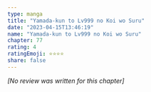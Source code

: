 ```yaml
---
type: manga
title: "Yamada-kun to Lv999 no Koi wo Suru"
date: "2023-04-15T13:46:19"
name: "Yamada-kun to Lv999 no Koi wo Suru"
chapter: 77
rating: 4
ratingEmoji: ⭐️⭐️⭐️⭐️
share: false
---
```


_[No review was written for this chapter]_
